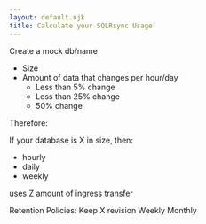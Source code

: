 ```yaml
---
layout: default.njk
title: Calculate your SQLRsync Usage
---
```

Create a mock db/name

- Size
- Amount of data that changes per hour/day
  - Less than 5% change
  - Less than 25% change
  - 50% change

Therefore:

If your database is X in size, then:

- hourly
- daily
- weekly

uses Z amount of ingress transfer

Retention Policies:
Keep X revision
Weekly
Monthly
